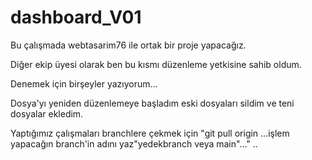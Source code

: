 # dashboard_V01
Bu çalışmada webtasarim76 ile ortak bir proje yapacağız.

Diğer ekip üyesi olarak ben bu kısmı düzenleme yetkisine sahib oldum.

Denemek için birşeyler yazıyorum...


Dosya'yı yeniden düzenlemeye başladım eski dosyaları sildim ve teni dosyalar ekledim.

Yaptığımız çalışmaları branchlere çekmek için "git pull origin ...işlem yapacağın branch'in adını yaz"yedekbranch veya main"..."
..